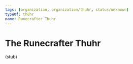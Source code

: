 ```yaml
---
tags: [organization, organization/thuhr, status/unknown]
typeOf: thuhr
name: Runecrafter Thuhr
---
```

# The Runecrafter Thuhr

(stub)


